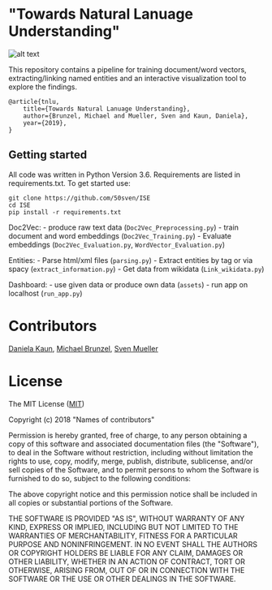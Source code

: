 # "Towards Natural Lanuage Understanding"

![alt text](https://github.com/50sven/ISE/blob/master/Repository_image.png)

This repository contains a pipeline for training document/word vectors, extracting/linking named entities and an interactive visualization tool to explore the findings. 

	@article{tnlu, 
		title={Towards Natural Lanuage Understanding}, 
		author={Brunzel, Michael and Mueller, Sven and Kaun, Daniela}, 
		year={2019}, 
	}


## Getting started
All code was written in Python Version 3.6. Requirements are listed in requirements.txt. To get started use:

	git clone https://github.com/50sven/ISE
    cd ISE
    pip install -r requirements.txt
    
Doc2Vec:
	- produce raw text data (`Doc2Vec_Preprocessing.py`)
	- train document and word embeddings (`Doc2Vec_Training.py`)
	- Evaluate embeddings (`Doc2Vec_Evaluation.py`, `WordVector_Evaluation.py`)
	
Entities:
	- Parse html/xml files (`parsing.py`)
	- Extract entities by tag or via spacy (`extract_information.py`)
	- Get data from wikidata (`Link_wikidata.py`)
	
Dashboard:
	- use given data or produce own data (`assets`)
	- run app on localhost (`run_app.py`)


# Contributors

[Daniela Kaun](https://github.com/dakaun), [Michael Brunzel](https://github.com/michael-brunzel), [Sven Mueller](https://github.com/50sven)


# License

The MIT License ([MIT](http://opensource.org/licenses/mit-license.php))

Copyright (c) 2018 "Names of contributors"

Permission is hereby granted, free of charge, to any person obtaining a copy of this software and associated documentation files (the "Software"), to deal in the Software without restriction, including without limitation the rights to use, copy, modify, merge, publish, distribute, sublicense, and/or sell copies of the Software, and to permit persons to whom the Software is furnished to do so, subject to the following conditions:

The above copyright notice and this permission notice shall be included in all copies or substantial portions of the Software.

THE SOFTWARE IS PROVIDED "AS IS", WITHOUT WARRANTY OF ANY KIND, EXPRESS OR IMPLIED, INCLUDING BUT NOT LIMITED TO THE WARRANTIES OF MERCHANTABILITY, FITNESS FOR A PARTICULAR PURPOSE AND NONINFRINGEMENT. IN NO EVENT SHALL THE AUTHORS OR COPYRIGHT HOLDERS BE LIABLE FOR ANY CLAIM, DAMAGES OR OTHER LIABILITY, WHETHER IN AN ACTION OF CONTRACT, TORT OR OTHERWISE, ARISING FROM, OUT OF OR IN CONNECTION WITH THE SOFTWARE OR THE USE OR OTHER DEALINGS IN THE SOFTWARE.
